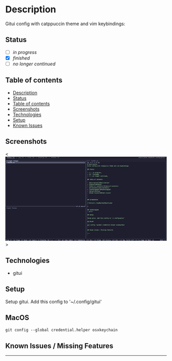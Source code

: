 # Description
Gitui config with catppuccin theme and vim keybindings:

## Status

- [ ] _in progress_
- [x] _finished_
- [ ] _no longer continued_

## Table of contents

- [Description](#description)
- [Status](#status)
- [Table of contents](#table-of-contents)
- [Screenshots](#screenshots)
- [Technologies](#technologies)
- [Setup](#setup)
- [Known Issues](#known-issues)



## Screenshots

<![Gitui](./assets/gitui.png)>

## Technologies
- gitui

## Setup

Setup gitui. Add this config to '~/.config/gitui'

## MacOS
```
git config --global credential.helper osxkeychain
```

## Known Issues / Missing Features

---

